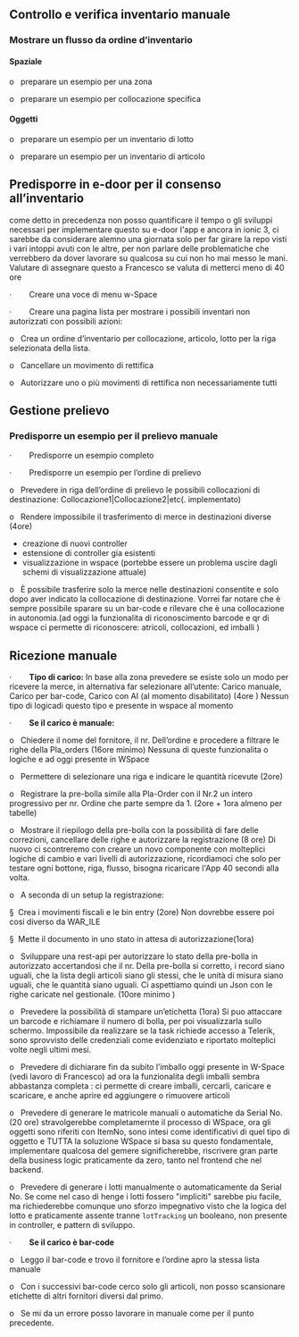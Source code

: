 ## **Controllo e verifica inventario manuale**



### **Mostrare un flusso da ordine d’inventario**

#### Spaziale

o   preparare un esempio per una zona

o   preparare un esempio per collocazione specifica

#### Oggetti

o   preparare un esempio per un inventario di lotto

o   preparare un esempio per un inventario di articolo

## **Predisporre in e-door per il consenso all’inventario**
come detto in precedenza non posso quantificare il tempo o gli sviluppi necessari per implementare questo su e-door l'app e ancora in ionic 3, ci sarebbe da considerare alemno una giornata solo per far girare la repo visti i vari intoppi avuti con le altre, per non parlare delle problematiche che verrebbero da dover lavorare su qualcosa su cui non ho mai messo le mani. Valutare di assegnare questo a Francesco se valuta di metterci meno di 40 ore 

·        Creare una voce di menu w-Space

·        Creare una pagina lista per mostrare i possibili inventari non autorizzati con possibili azioni:

o   Crea un ordine d’inventario per collocazione, articolo, lotto per la riga selezionata della lista.

o   Cancellare un movimento di rettifica

o   Autorizzare uno o più movimenti di rettifica non necessariamente tutti

## **Gestione prelievo**

### **Predisporre un esempio per il prelievo manuale** 

·        Predisporre un esempio completo 

·        Predisporre un esempio per l’ordine di prelievo

o   Prevedere in riga dell’ordine di prelievo le possibili collocazioni di destinazione: Collocazione1|Collocazione2|etc(. implementato)

o   Rendere impossibile il trasferimento di merce in destinazioni diverse (4ore)
- creazione di nuovi controller
- estensione di controller gia esistenti 
- visualizzazione in wspace (portebbe essere un problema uscire dagli schemi di visualizzazione attuale)

o   È possibile trasferire solo la merce nelle destinazioni consentite e solo dopo aver indicato la collocazione di destinazione. 
Vorrei far notare che è sempre possibile sparare su un bar-code e rilevare che è una collocazione in autonomia.(ad oggi la funzionalita di riconoscimento barcode e qr di wspace ci permette di riconoscere: atricoli, collocazioni, ed imballi )

## **Ricezione manuale**

·        **Tipo di carico:** In base alla zona prevedere se esiste solo un modo per ricevere la merce, in alternativa far selezionare all’utente: Carico manuale, Carico per bar-code, Carico con AI (al momento disabilitato) (4ore )
Nessun tipo di logicadi questo tipo e presente in wspace al momento 

·        **Se il carico è manuale:**

o   Chiedere il nome del fornitore, il nr. Dell’ordine e procedere a filtrare le righe della Pla_orders (16ore minimo) 
Nessuna di queste funzionalita o logiche e ad oggi presente in WSpace 

o   Permettere di selezionare una riga e indicare le quantità ricevute (2ore)

o   Registrare la pre-bolla simile alla Pla-Order con il Nr.2 un intero progressivo per nr. Ordine che parte sempre da 1. (2ore + 1ora almeno per tabelle)

o   Mostrare il riepilogo della pre-bolla con la possibilità di fare delle correzioni, cancellare delle righe e autorizzare la registrazione (8 ore)
Di nuovo ci scontreremo con creare un novo componente con molteplici logiche di cambio e vari livelli di autorizzazione, ricordiamoci che solo per testare ogni bottone, riga, flusso, bisogna ricaricare l'App 40 secondi alla volta. 

o   A seconda di un setup la registrazione:

§  Crea i movimenti fiscali e le bin entry (2ore)
Non dovrebbe essere poi cosi diverso da WAR_ILE

§  Mette il documento in uno stato in attesa di autorizzazione(1ora)


o   Sviluppare una rest-api per autorizzare lo stato della pre-bolla in autorizzato accertandosi che il nr. Della pre-bolla si corretto, i record siano uguali, che la lista degli articoli siano gli stessi, che le unità di misura siano uguali, che le quantità siano uguali. Ci aspettiamo quindi un Json con le righe caricate nel gestionale. (10ore minimo )

o   Prevedere la possibilità di stampare un’etichetta (1ora)
Si puo attaccare un barcode e richiamare il numero di bolla, per poi visualizzarla sullo schermo. Impossibile da realizzare se la task richiede accesso a Telerik, sono sprovvisto delle credenziali come evidenziato e riportato molteplici volte negli ultimi mesi. 

o   Prevedere di dichiarare fin da subito l’imballo oggi presente in W-Space (vedi lavoro di Francesco) 
ad ora la funzionalita degli imballi sembra abbastanza completa : ci permette di creare imballi, cercarli, caricare e scaricare, e anche aprire ed aggiungere o rimuovere articoli 

o   Prevedere di generare le matricole manuali o automatiche da Serial No. (20 ore)
stravolgerebbe completamernte il processo di WSpace, ora gli oggetti sono riferiti con ItemNo, sono intesi come identificativi di quel tipo di oggetto e TUTTA la soluzione WSpace si basa su questo fondamentale, implementare qualcosa del gemere significherebbe, riscrivere gran parte della business logic praticamente da zero, tanto nel frontend che nel backend. 

o   Prevedere di generare i lotti manualmente o automaticamente da Serial No. 
Se come nel caso di henge i lotti fossero "impliciti" sarebbe piu facile, ma richiederebbe comunque uno sforzo impegnativo visto che la logica del lotto e praticamente assente tranne `lotTracking` un booleano, non presente in controller, e pattern di sviluppo. 

·        **Se il carico è bar-code**

o   Leggo il bar-code e trovo il fornitore e l’ordine apro la stessa lista manuale

o   Con i successivi bar-code cerco solo gli articoli, non posso scansionare etichette di altri fornitori diversi dal primo.

o   Se mi da un errore posso lavorare in manuale come per il punto precedente.

